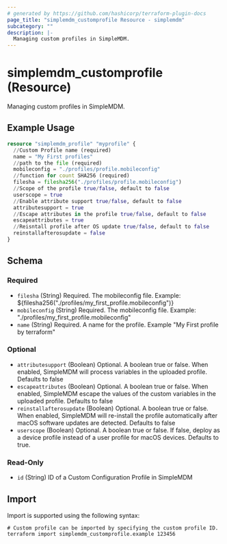 ```yaml
---
# generated by https://github.com/hashicorp/terraform-plugin-docs
page_title: "simplemdm_customprofile Resource - simplemdm"
subcategory: ""
description: |-
  Managing custom profiles in SimpleMDM.
---
```


# simplemdm_customprofile (Resource)

Managing custom profiles in SimpleMDM.

## Example Usage

```terraform
resource "simplemdm_profile" "myprofile" {
  //Custom Profile name (required)
  name = "My First profiles"
  //path to the file (required)
  mobileconfig = "./profiles/profile.mobileconfig"
  //function for count SHA256 (required)
  filesha = filesha256("./profiles/profile.mobileconfig")
  //Scope of the profile true/false, default to false
  userscope = true
  //Enable attribute support true/false, default to false
  attributesupport = true
  //Escape attributes in the profile true/false, default to false
  escapeattributes = true
  //Reisntall profile after OS update true/false, default to false
  reinstallafterosupdate = false
}
```

<!-- schema generated by tfplugindocs -->
## Schema

### Required

- `filesha` (String) Required. The mobileconfig file. Example: ${filesha256("./profiles/my_first_profile.mobileconfig")}
- `mobileconfig` (String) Required. The mobileconfig file. Example: "./profiles/my_first_profile.mobileconfig"
- `name` (String) Required. A name for the profile. Example "My First profile by terraform"

### Optional

- `attributesupport` (Boolean) Optional. A boolean true or false. When enabled, SimpleMDM will process variables in the uploaded profile. Defaults to false
- `escapeattributes` (Boolean) Optional. A boolean true or false. When enabled, SimpleMDM escape the values of the custom variables in the uploaded profile. Defaults to false
- `reinstallafterosupdate` (Boolean) Optional. A boolean true or false. When enabled, SimpleMDM will re-install the profile automatically after macOS software updates are detected. Defaults to false
- `userscope` (Boolean) Optional. A boolean true or false. If false, deploy as a device profile instead of a user profile for macOS devices. Defaults to true.

### Read-Only

- `id` (String) ID of a Custom Configuration Profile in SimpleMDM

## Import

Import is supported using the following syntax:

```shell
# Custom profile can be imported by specifying the custom profile ID.
terraform import simplemdm_customprofile.example 123456
```
